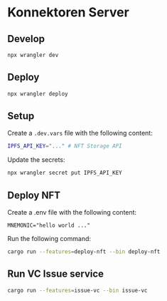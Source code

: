 # Konnektoren Server

## Develop

```sh
npx wrangler dev
```

## Deploy

```sh
npx wrangler deploy
```

## Setup

Create a `.dev.vars` file with the following content:

```sh
IPFS_API_KEY="..." # NFT Storage API
```

Update the secrets:

```sh
npx wrangler secret put IPFS_API_KEY
```

## Deploy NFT

Create a .env file with the following content:

```env
MNEMONIC="hello world ..."
```

Run the following command:

```sh
cargo run --features=deploy-nft --bin deploy-nft
```

## Run VC Issue service

```sh
cargo run --features=issue-vc --bin issue-vc
```
